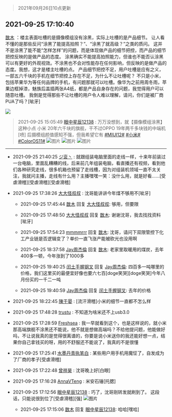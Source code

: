 > 2021年09月26日10点更新
<link rel="stylesheet" href="https://cdn.jsdelivr.net/gh/taotie6/sampleJSON@main/css/photo_show.css">
<meta name="referrer" content="no-referrer" />


 ## 2021-09-25 17:10:40 

 [㪚木](https://www.coolapk.com/feed/30252908?shareKey=OGU0OTQxMGRhNjUyNjE0ZWYyN2Y~) ：楼主表面吐槽的是摄像模组没有涂黑，实际上吐槽的是产品细节。
让人看不懂的是那些反问“涂黑了能提高拍照？”、“涂黑了就高级？”之类的质问。
这并不是涂黑了能不能“怎样怎样”的问题，而是体现做产品的细节把控，而产品的细节把控反映的是做产品的态度。
涂黑确实不能提高拍照能力<!--break-->，但谁也不能否认涂黑可以有更好的外观视效。不涂黑也不会对性能存在任何影响，但反映的是做产品的态度。我想，这才是楼主吐槽的点。
产品细节把控不足，用户吐槽是应有之义，一部五六千块的手机在细节把控上存在不足，为什么不让吐槽呢？
不只是小米，包括苹果华为等任何品牌的手机，有问题那就可以吐槽。像华为之前用周冬雨，苹果边框掉漆，魅族后盖插两张A4纸，都是产品自身存在的问题，我觉得用户可以随意吐槽。
我倒是觉得那些不让吐槽的用户令人难以理解，请问，你们是被厂商PUA了吗？[呲牙] 

<div class="album">
<img class="img-item" src="https://image.coolapk.com/feed/2020/0606/14/1081091_629934c8_5639_0661@560x314.gif" />
</div>

> 2021-09-25 15:05:49 
> [眼中星辰12138](https://www.coolapk.com/feed/30249816?shareKey=NWFlOGZkNDBmZDBhNjE0ZWYyN2Y~) : 万万没想到，就【摄像模组涂黑】这种小点 小米 20年六千块的旗舰，干不过OPPO 19年两千多块钱的中端机[喷] 后摄模组颜值感知不强，但我希望它有  <a class="feed-link-tag" href="/t/MIUI12?type=0">#MIUI12#</a> <a class="feed-link-tag" href="/t/小米?type=0">#小米#</a> <a class="feed-link-tag" href="/t/ColorOS11?type=0">#ColorOS11#</a> 
![图片](https://image.coolapk.com/feed/2021/0925/15/3377765_a472f2bc_3544_9809@1080x2250.jpeg)
![图片](https://image.coolapk.com/feed/2021/0925/15/3377765_e8135b71_3544_9811@2494x3325.jpeg)
![图片](https://image.coolapk.com/feed/2021/0925/15/3377765_50f4befd_3544_9814@2494x3325.jpeg)

 ------- 

- 2021-09-25 21:40:25 [ジ衮丶](uid=494451) : 就跟组装电脑里面的走线一样，十来年前装过一台电脑，里面乱糟糟的线，后来前几年组装电脑，看直播还有视频，看到他们各种研究走线，很多机箱也预留了走线槽，因为对组装机领域一直不太关注，我就问主播，走线有什么用？主播嘿嘿一笑：没什么用，就是好看……[受虐滑稽][受虐滑稽][受虐滑稽] 

- 2021-09-25 17:38:26 [大大怪叔叔](uid=956235) : 沈哥能讲讲今年煤不够用不[呲牙] 

    - 2021-09-25 17:45:44 [㪚木](uid=1081091) 回复 [大大怪叔叔](uid=956235): 够用，但要限 

    - 2021-09-25 17:48:50 [大大怪叔叔](uid=956235) 回复 [㪚木](uid=1081091): 谢谢沈哥，我去找找资料[呲牙] 

    - 2021-09-25 17:54:23 [mmmmrrr](uid=3384805) 回复 [㪚木](uid=1081091): 沈哥，请问下双限管控下化工产业链是否逻辑变了？单价一直飞涨产能被砍光也没用啊 

    - 2021-09-25 18:37:58 [Jay周杰倫](uid=1010273) 回复 [㪚木](uid=1081091): 老家里取暖用的煤炭，去年400多一顿，今年涨到了1000多 

    - 2021-09-25 19:40:25 [闰土手握钢叉](uid=3177928) 回复 [Jay周杰倫](uid=1010273): 四百多一吨哪里的价格，我们这里买的最便宜好像也要六七百[doge笑哭][doge笑哭]今年八月份买的一千二一吨 

    - 2021-09-25 19:40:59 [Jay周杰倫](uid=1010273) 回复 [闰土手握钢叉](uid=3177928): 去年的价格 

- 2021-09-25 18:22:45 [陳于晏](uid=506147) : [流汗滑稽]小米的细节一直都不怎么样 

- 2021-09-25 17:48:28 [trustu](uid=819019) : 不知道为啥米还不上usb3.0 

- 2021-09-25 17:28:59 [Freshsea](uid=1997345) : 我一早就看到这个，也是这样说的，就小米那高端旗舰不涂黑还不能说，他不就是想做高端吗？不给他提问题，他能做好吗，不让说我真的是觉得很离谱的，你要是说小米送你的我还能好想一点，结果你自己拿钱买的呀，用的不舒服还不能说了，我真的不是很懂 

- 2021-09-25 17:25:41 [水墨丹青执笔白](uid=3060746) : 某些用户用手机用魔怔了，自发成为了厂商的孝子[受虐滑稽] 

- 2021-09-25 17:22:48 [曾祥昊](uid=6695078) : 沈哥晚上好[白眼] 

- 2021-09-25 17:16:28 [AnnaVTeng](uid=2813701) : 米安石锤[托腮] 

- 2021-09-25 17:12:56 [眼中星辰12138](uid=3377765) : 巧了，沈哥刚转发就刷到了。
这段话，只能说很到位了[受虐滑稽][强] ![图片](https://image.coolapk.com/feed/2021/0925/17/3377765_1c4c7585_1175_1614@1080x362.jpeg)

    - 2021-09-25 17:15:06 [㪚木](uid=1081091) 回复 [眼中星辰12138](uid=3377765): 哈哈[嘿哈] 

